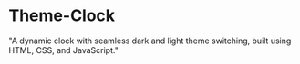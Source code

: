 # Theme-Clock
"A dynamic clock with seamless dark and light theme switching, built using HTML, CSS, and JavaScript."
